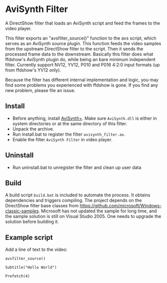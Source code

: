 # AviSynth Filter

A DirectShow filter that loads an AviSynth script and feed the frames to the video player.

This filter exports an "avsfilter_source()" function to the avs script, which serves as an AviSynth source plugin. This function feeds the video samples from the upstream DirectShow filter to the script. Then it sends the processed frame data to the downstream. Basically this filter does what ffdshow's AviSynth plugin do, while being an bare minimum independent filter. Currently support NV12, YV12, P010 and P016 4:2:0 input formats (up from ffdshow's YV12 only).

Because the filter has different internal implementation and logic, you may find some problems you experienced with ffdshow is gone. If you find any new problem, please file an issue.

## Install

* Before anything, install [AviSynth+](https://github.com/AviSynth/AviSynthPlus/). Make sure `AviSynth.dll` is either in system directories or at the same directory of this filter.
* Unpack the archive.
* Run install.bat to register the filter `avisynth_filter.ax`.
* Enable the filter `AviSynth Filter` in video player.

## Uninstall

* Run uninstall.bat to unregister the filter and clean up user data

## Build

A build script `build.bat` is included to automate the process. It obtains dependencies and triggers compiling. The project depends on the DirectShow filter base classes from https://github.com/microsoft/Windows-classic-samples. Microsoft has not updated the sample for long time, and the sample solution is still on Visual Studio 2005. One needs to upgrade the solution before building it.

## Example script

Add a line of text to the video:

```
avsfilter_source()

Subtitle("Hello World")

Prefetch(4)
```

